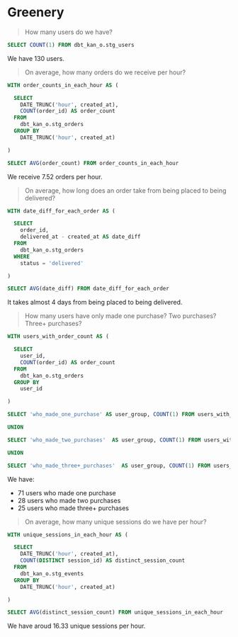 # Greenery

> How many users do we have?

```sql
SELECT COUNT(1) FROM dbt_kan_o.stg_users
```

We have 130 users.

> On average, how many orders do we receive per hour?

```sql
WITH order_counts_in_each_hour AS (

  SELECT
    DATE_TRUNC('hour', created_at),
    COUNT(order_id) AS order_count
  FROM
    dbt_kan_o.stg_orders
  GROUP BY
    DATE_TRUNC('hour', created_at)

)

SELECT AVG(order_count) FROM order_counts_in_each_hour
```

We receive 7.52 orders per hour.

> On average, how long does an order take from being placed to being delivered?

```sql
WITH date_diff_for_each_order AS (

  SELECT
    order_id,
    delivered_at - created_at AS date_diff
  FROM
    dbt_kan_o.stg_orders
  WHERE
    status = 'delivered'

)

SELECT AVG(date_diff) FROM date_diff_for_each_order
```

It takes almost 4 days from being placed to being delivered.

> How many users have only made one purchase? Two purchases? Three+ purchases?

```sql
WITH users_with_order_count AS (

  SELECT
    user_id,
    COUNT(order_id) AS order_count
  FROM
    dbt_kan_o.stg_orders
  GROUP BY
    user_id

)

SELECT 'who_made_one_purchase' AS user_group, COUNT(1) FROM users_with_order_count WHERE order_count = 1

UNION

SELECT 'who_made_two_purchases'  AS user_group, COUNT(1) FROM users_with_order_count WHERE order_count = 2

UNION

SELECT 'who_made_three+_purchases'  AS user_group, COUNT(1) FROM users_with_order_count WHERE order_count >= 3
```

We have:

* 71 users who made one purchase
* 28 users who made two purchases
* 25 users who made three+ purchases

> On average, how many unique sessions do we have per hour?

```sql
WITH unique_sessions_in_each_hour AS (

  SELECT
    DATE_TRUNC('hour', created_at),
    COUNT(DISTINCT session_id) AS distinct_session_count
  FROM
    dbt_kan_o.stg_events
  GROUP BY
    DATE_TRUNC('hour', created_at)

)

SELECT AVG(distinct_session_count) FROM unique_sessions_in_each_hour
```

We have aroud 16.33 unique sessions per hour.
